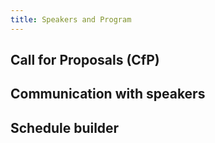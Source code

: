 ```yaml
---
title: Speakers and Program
---
```


## Call for Proposals (CfP)

## Communication with speakers

## Schedule builder